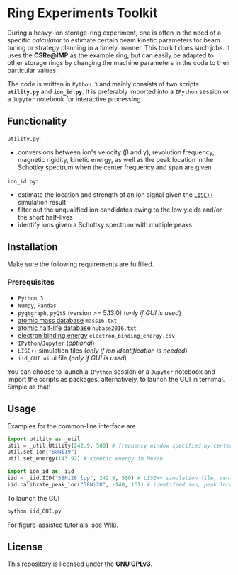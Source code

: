 # Ring Experiments Toolkit
During a heavy-ion storage-ring experiment, one is often in the need of a specific _calculator_ to estimate certain beam kinetic parameters for beam tuning or strategy planning in a timely manner.
This toolkit does such jobs.
It uses the **CSRe@IMP** as the example ring, but can easily be adapted to other storage rings by changing the machine parameters in the code to their particular values.

The code is written in `Python 3` and mainly consists of two scripts **`utility.py`** and **`ion_id.py`**.
It is preferably imported into a `IPython` session or a `Jupyter` notebook for interactive processing.

## Functionality
`utility.py`:
 - conversions between ion's velocity (β and γ), revolution frequency, magnetic rigidity, kinetic energy, as well as the peak location in the Schottky spectrum when the center frequency and span are given

`ion_id.py`:
 - estimate the location and strength of an ion signal given the [`LISE++`](http://lise.nscl.msu.edu/lise.html) simulation result
 - filter out the unqualified ion candidates owing to the low yields and/or the short half-lives
 - identify ions given a Schottky spectrum with multiple peaks

## Installation
Make sure the following requirements are fulfilled.

### Prerequisites
 - `Python 3`
 - `Numpy`, `Pandas`
 - `pyqtgraph`, `pyQt5` (version >= 5.13.0) (_only if GUI is used_)
 - [atomic mass database](http://amdc.in2p3.fr/masstables/Ame2016/mass16.txt) `mass16.txt`
 - [atomic half-life database](http://amdc.in2p3.fr/nubase/nubase2016.txt) `nubase2016.txt`
 - [electron binding energy]( https://physics.nist.gov/PhysRefData/ASD/ionEnergy.html) `electron_binding_energy.csv`
 - `IPython`/`Jupyter` (_optional_)
 - `LISE++` simulation files (_only if ion identification is needed_)
 - `iid_GUI.ui` ui file (_only if GUI is used_)

You can choose to launch a `IPython` session or a `Jupyter` notebook and import the scripts as packages, alternatively, to launch the GUI in ternimal.
Simple as that!

## Usage
Examples for the common-line interface are
```python
import utility as _util
util = _util.Utility(242.9, 500) # frequency window specified by center frequency in MHz, and span in kHz
util.set_ion("58Ni19")
util.set_energy(143.92) # kinetic energy in MeV/u
```

```python
import ion_id as _iid
iid = _iid.IID("58Ni28.lpp", 242.9, 500) # LISE++ simulation file, center frequency in MHz, span in kHz
iid.calibrate_peak_loc("58Ni28", -140, 161) # identified ion, peak location in kHz within the frequency window, harmonic
```

To launch the GUI
```cmd
python iid_GUI.py
```

For figure-assisted tutorials, see [Wiki](https://github.com/SchottkySpectroscopyIMP/ring-exp-toolkit/wiki).

## License
This repository is licensed under the **GNU GPLv3**.
